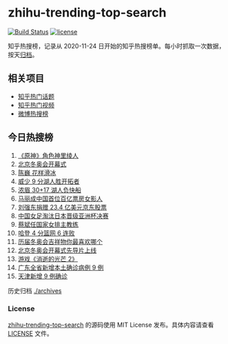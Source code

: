 # zhihu-trending-top-search

[![Build Status](https://github.com/justjavac/zhihu-trending-top-search/workflows/ci/badge.svg?branch=main)](https://github.com/justjavac/zhihu-trending-top-search/actions)
[![license](https://img.shields.io/github/license/justjavac/zhihu-trending-top-search)](https://github.com/justjavac/zhihu-trending-top-search/blob/main/LICENSE)

知乎热搜榜，记录从 2020-11-24 日开始的知乎热搜榜单。每小时抓取一次数据，按天[归档](./archives)。

## 相关项目

- [知乎热门话题](https://github.com/justjavac/zhihu-trending-hot-questions)
- [知乎热门视频](https://github.com/justjavac/zhihu-trending-hot-video)
- [微博热搜榜](https://github.com/justjavac/weibo-trending-hot-search)

## 今日热搜榜

<!-- BEGIN -->
<!-- 最后更新时间 Sat Feb 05 2022 02:06:38 GMT+0800 (China Standard Time) -->

1. [《原神》角色神里绫人](https://www.zhihu.com/search?q=原神)
1. [北京冬奥会开幕式](https://www.zhihu.com/search?q=冬奥会开幕式)
1. [陈巍 花样滑冰](https://www.zhihu.com/search?q=花样滑冰)
1. [威少 9 分湖人胜开拓者](https://www.zhihu.com/search?q=湖人)
1. [浓眉 30+17 湖人负快船](https://www.zhihu.com/search?q=湖人)
1. [马丽成中国首位百亿票房女影人](https://www.zhihu.com/search?q=马丽)
1. [刘强东捐赠 23.4 亿美元京东股票](https://www.zhihu.com/search?q=刘强东捐赠股票)
1. [中国女足淘汰日本晋级亚洲杯决赛](https://www.zhihu.com/search?q=中国女足)
1. [蔡斌任国家女排主教练](https://www.zhihu.com/search?q=蔡斌)
1. [哈登 4 分篮网 6 连败](https://www.zhihu.com/search?q=篮网)
1. [历届冬奥会吉祥物你最喜欢哪个](https://www.zhihu.com/search?q=冬奥会吉祥物)
1. [北京冬奥会开幕式先导片上线](https://www.zhihu.com/search?q=北京冬奥会开幕式先导片)
1. [游戏《消逝的光芒 2》](https://www.zhihu.com/search?q=消逝的光芒2)
1. [广东全省新增本土确诊病例 9 例](https://www.zhihu.com/search?q=广东疫情)
1. [天津新增 9 例确诊](https://www.zhihu.com/search?q=天津疫情)

<!-- END -->

历史归档 [./archives](./archives)

### License

[zhihu-trending-top-search](https://github.com/justjavac/zhihu-trending-top-search)
的源码使用 MIT License 发布。具体内容请查看 [LICENSE](./LICENSE) 文件。

